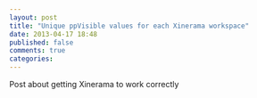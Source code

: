 ```yaml
---
layout: post
title: "Unique ppVisible values for each Xinerama workspace"
date: 2013-04-17 18:48
published: false
comments: true
categories: 
---
```


Post about getting Xinerama to work correctly
